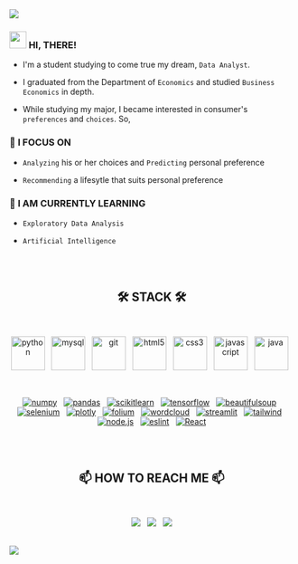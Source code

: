 <img src="https://capsule-render.vercel.app/api?type=slice&color=gradient&customColorList=27&height=200&section=header&text=WELCOME%20TO%20MY%20ARCHIEVE!&fontSize=50&fontColor=white&animation=twinkling"/>

### <img src="https://raw.githubusercontent.com/MartinHeinz/MartinHeinz/master/wave.gif" width="30px"> **HI, THERE!**

  - I'm a student studying to come true my dream, `Data Analyst`.
  
  - I graduated from the Department of `Economics` and studied `Business Economics` in depth.
  
  - While studying my major, I became interested in consumer's `preferences` and `choices`. So,

### 👀 **I FOCUS ON**

  - `Analyzing` his or her choices and `Predicting` personal preference
  
  - `Recommending` a lifesytle that suits personal preference
  
### 🌱 **I AM CURRENTLY LEARNING**

  - `Exploratory Data Analysis`
  
  - `Artificial Intelligence`

<br><br>


<h2 align="center">🛠 STACK 🛠</h2>

<br><p align="center">
<a href="#">
<img alt="python" src="https://cdn.jsdelivr.net/gh/devicons/devicon/icons/python/python-original-wordmark.svg" width="60" height="60"/></a> &nbsp;
<a href="#">
<img alt="mysql" src="https://cdn.jsdelivr.net/gh/devicons/devicon/icons/mysql/mysql-original-wordmark.svg" width="60" height="60"/></a> &nbsp;
<a href="https://github.com/jayarnim/STUDY_GIT">
<img alt="git" src="https://cdn.jsdelivr.net/gh/devicons/devicon/icons/git/git-original-wordmark.svg" width="60" height="60"/></a> &nbsp;
<a href="https://github.com/jayarnim/STUDY_HTML">
<img alt="html5" src="https://cdn.jsdelivr.net/gh/devicons/devicon/icons/html5/html5-original-wordmark.svg" width="60" height="60"/></a> &nbsp;
<a href="https://github.com/jayarnim/STUDY_CSS">
<img alt="css3" src="https://cdn.jsdelivr.net/gh/devicons/devicon/icons/css3/css3-original-wordmark.svg" width="60" height="60"/></a> &nbsp;
<a href="https://github.com/jayarnim/STUDY_JS">
<img alt="javascript" src="https://cdn.jsdelivr.net/gh/devicons/devicon/icons/javascript/javascript-original.svg" width="60" height="60"/></a> &nbsp;
<a href="https://github.com/jayarnim/STUDY_JAVA">
<img alt="java" src="https://cdn.jsdelivr.net/gh/devicons/devicon/icons/java/java-original-wordmark.svg" width="60" height="60"/></a> &nbsp;
</p><br>

<p align="center">
<a href="#">
<img alt="numpy" src="https://img.shields.io/badge/numpy-013243?style=flat-square&logo=numpy&logoColor=white"/></a> &nbsp;
<a href="#">
<img alt="pandas" src="https://img.shields.io/badge/pandas-150458?style=flat-square&logo=pandas&logoColor=white"/></a> &nbsp;

<a href="#">
<img alt="scikitlearn" src="https://img.shields.io/badge/scikitlearn-F7931E?style=flat-square&logo=scikit-learn&logoColor=white"/></a> &nbsp;
<a href="#">
<img alt="tensorflow" src="https://img.shields.io/badge/tensorflow-FF6F00?style=flat-square&logo=tensorflow&logoColor=white"/></a> &nbsp;

<a href="#">
<img alt="beautifulsoup" src="https://img.shields.io/badge/beautifulsoup-F3E2A9?style=flat-square&logo=Bitdefender&logoColor=black"/></a> &nbsp;
<a href="#">
<img alt="selenium" src="https://img.shields.io/badge/selenium-43B02A?style=flat-square&logo=Selenium&logoColor=white"/></a> &nbsp;

<a href="#">
<img alt="plotly" src="https://img.shields.io/badge/plotly-3F4F75?style=flat-square&logo=Plotly&logoColor=white"/></a> &nbsp;
<a href="#">
<img alt="folium" src="https://img.shields.io/badge/folium-77B829?style=flat-square&logo=Folium&logoColor=white"/></a> &nbsp;
<a href="#">
<img alt="wordcloud" src="https://img.shields.io/badge/wordcloud-3693F3?style=flat-square&logo=iCloud&logoColor=white"/></a> &nbsp;
<a href="#">
<img alt="streamlit" src="https://img.shields.io/badge/streamlit-FF4B4B?style=flat-square&logo=Streamlit&logoColor=white"/></a> &nbsp;
<a href="#">
<img alt="tailwind" src="https://img.shields.io/badge/tailwind-06B6D4?style=flat-square&logo=Tailwind CSS&logoColor=white"/></a> &nbsp;
<a href="#">
<img alt="node.js" src="https://img.shields.io/badge/Node.js-339933?style=flat-square&logo=Node.js&logoColor=white"/></a> &nbsp;
<a href="#">
<img alt="eslint" src="https://img.shields.io/badge/ESLint-4B32C3?style=flat-square&logo=ESLint&logoColor=white"/></a> &nbsp;
<a href="#">
<img alt="React" src="https://img.shields.io/badge/React-61DAFB?style=flat-square&logo=Tailwind CSS&logoColor=white"/></a>
</p><br><br>


<h2 align="center">📫 HOW TO REACH ME 📫</h2>

<br><p align="center">
<a href="mailto:jayarnim727@gmail.com">
<img src="https://img.shields.io/badge/gmail-d14836?style=for-the-badge&logo=Gmail&logoColor=white&link=mailto:jayarnim727@gmail.com"/></a> &nbsp;
<a href="https://blog.naver.com/arnimjay727">
<img src="https://img.shields.io/badge/naver%20blog-03C75A?style=for-the-badge&logo=Naver&logoColor=white&link=https://blog.naver.com/arnimjay727"/></a> &nbsp;
<a href="https://instagram.com/analyst.note.kr">
<img src="https://img.shields.io/badge/instagram-E4405F?style=for-the-badge&logo=Instagram&logoColor=white&link=https://instagram.com/analyst.note.kr"/></a>
</p><br>

<img src="https://capsule-render.vercel.app/api?type=waving&color=gradient&customColorList=27&height=150&section=footer"/>
  
<!---
jayarnim/jayarnim is a ✨ special ✨ repository because its `README.md` (this file) appears on your GitHub profile.
You can click the Preview link to take a look at your changes.
--->
